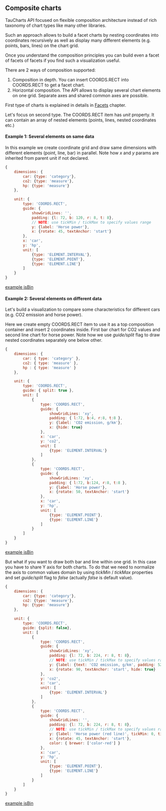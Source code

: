 ## Composite charts

TauCharts API focused on flexible composition architecture instead of rich taxonomy of chart types like many other libraries.

Such an approach allows to build a facet charts by nesting coordinates into coordinates recursively as well as display many different elements (e.g. points, bars, lines) on the chart grid.

Once you understand the composition principles you can build even a facet of facets of facets if you find such a visualization useful.

There are 2 ways of composition supported:
1. Composition in depth. You can insert COORDS.RECT into COORDS.RECT to get a facet chart.
2. Horizontal composition. The API allows to display several chart elements on one grid. Separate axes and shared common axes are possible.

First type of charts is explained in details in [Facets](../basic/facet.html) chapter.

Let's focus on second type. The COORDS.RECT item has *unit* property. It can contain an array of nested elements (points, lines, nested coordinates etc.)

#### Example 1: Several elements on same data

In this example we create coordinate grid and draw same dimensions with different elements (point, line, bar) in parallel. Note how *x* and *y* params are inherited from parent unit if not declared.

```javascript
{
    dimensions: {
        car: {type: 'category'},
        co2: {type: 'measure'},
        hp: {type: 'measure'}
    },

    unit: {
        type: 'COORDS.RECT',
        guide: {
            showGridLines: '',
            padding: {l: 72, b: 120, r: 8, t: 8},
            // NOTE: use tickMin / tickMax to specify values range
            y: {label: 'Horse power'},
            x: {rotate: 45, textAnchor: 'start'}
        },
        x: 'car',
        y: 'hp',
        unit: [
            {type: 'ELEMENT.INTERVAL'},
            {type: 'ELEMENT.POINT'},
            {type: 'ELEMENT.LINE'}
        ]
    }
}
```
[example jsBin](http://jsbin.com/lokoxomape/1/embed?output&height=500px)

#### Example 2: Several elements on different data

Let's build a visualization to compare some characteristics for different cars (e.g. CO2 emission and horse power).

Here we create empty COORDS.RECT item to use it as a top composition container and insert 2 coordinates inside. First bar chart for CO2 values and second line chart for horse power. Note how we use *guide/split* flag to draw nested coordinates separately one below other.

```javascript
{
    dimensions: {
        car: { type: 'category' },
        co2: { type: 'measure' },
        hp : { type: 'measure' }
    },

    unit: {
        type: 'COORDS.RECT',
        guide: { split: true },
        unit: [
            {
                type: 'COORDS.RECT',
                guide: {
                    showGridLines: 'xy',
                    padding: { l:72, b:4, r:8, t:8 },
                    y: {label: 'CO2 emission, g/km'},
                    x: {hide: true}
                },
                x: 'car',
                y: 'co2',
                unit: [
                    {type: 'ELEMENT.INTERVAL'}
                ]
            },
            {
                type: 'COORDS.RECT',
                guide: {
                    showGridLines: 'xy',
                    padding: { l:72, b:124, r:8, t:8 },
                    y: {label: 'Horse power'},
                    x: {rotate: 50, textAnchor: 'start'}
                },
                x: 'car',
                y: 'hp',
                unit: [
                    {type: 'ELEMENT.POINT'},
                    {type: 'ELEMENT.LINE'}
                ]
            }
        ]
    }
}
```

[example jsBin](http://jsbin.com/ninalevedi/2/embed?output&height=500px)

But what if you want to draw both bar and line within one grid. In this case you have to share Y axis for both charts. To do that we need to normalize the axis to common values domain by using *tickMin* / *tickMax* properties and set *guide/split* flag to *false* (actually *false* is default value).

```javascript
{
    dimensions: {
        car: {type: 'category'},
        co2: {type: 'measure'},
        hp: {type: 'measure'}
    },

    unit: {
        type: 'COORDS.RECT',
        guide: {split: false},
        unit: [
            {
                type: 'COORDS.RECT',
                guide: {
                    showGridLines: 'xy',
                    padding: {l: 72, b: 224, r: 8, t: 8},
                    // NOTE: use tickMin / tickMax to specify values range
                    y: {label: {text: 'CO2 emission, g/km', padding: 52}, tickMin: 0, tickMax: 600},
                    x: {rotate: 90, textAnchor: 'start', hide: true}
                },
                y: 'co2',
                x: 'car',
                unit: [
                    {type: 'ELEMENT.INTERVAL'}
                ]
            },
            {
                type: 'COORDS.RECT',
                guide: {
                    showGridLines: '',
                    padding: {l: 72, b: 224, r: 8, t: 8},
                    // NOTE: use tickMin / tickMax to specify values range
                    y: {label: 'Horse power (red line)', tickMin: 0, tickMax: 600},
                    x: {rotate: 45, textAnchor: 'start'},
                    color: { brewer: ['color-red'] }
                },
                x: 'car',
                y: 'hp',
                unit: [
                    {type: 'ELEMENT.POINT'},
                    {type: 'ELEMENT.LINE'}
                ]
            }
        ]
    }
}
```

[example jsBin](http://jsbin.com/girubegara/2/embed?output&height=500px)




